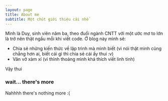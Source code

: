 ```yaml
---
layout: page
title: About me
subtitle: Một chút giới thiệu cái nhể
---
```


Mình là Duy, sinh viên năm ba, theo đuổi ngành CNTT với một ước mơ to lớn là trở nên thật ngầu mỗi khi viết code. Ở blog này mình sẽ:
- Chia sẻ những kiến thức về lập trình mà mình biết (vì nói thật mình cũng chẳng hơn ai, biết cái gì thì chia sẻ cái ấy thui :v)
- Văn vở xàm xí (vì thỉnh thoảng mình khá thích viết linh tinh)

Vậy thui

### wait... there's more

Nahhhh there's nothing more :(